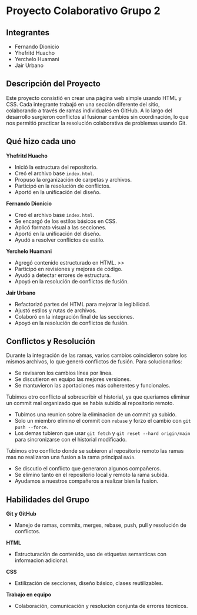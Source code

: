 # Proyecto Colaborativo Grupo 2

## Integrantes
- Fernando Dionicio  
- Yhefritd Huacho  
- Yerchelo Huamani  
- Jair Urbano

## Descripción del Proyecto
Este proyecto consistió en crear una página web simple usando HTML y CSS. Cada integrante trabajó en una sección diferente del sitio, colaborando a través de ramas individuales en GitHub. A lo largo del desarrollo surgieron conflictos al fusionar cambios sin coordinación, lo que nos permitió practicar la resolución colaborativa de problemas usando Git.

## Qué hizo cada uno

**Yhefritd Huacho**  
- Inició la estructura del repositorio.  
- Creó el archivo base `index.html`.  
- Propuso la organización de carpetas y archivos.  
- Participó en la resolución de conflictos.
- Aportó en la unificación del diseño.

**Fernando Dionicio**  
- Creó el archivo base `index.html`. 
- Se encargó de los estilos básicos en CSS.  
- Aplicó formato visual a las secciones.  
- Aportó en la unificación del diseño.  
- Ayudó a resolver conflictos de estilo.

**Yerchelo Huamani**  
- Agregó contenido estructurado en HTML. >>  
- Participó en revisiones y mejoras de código.  
- Ayudó a detectar errores de estructura.
- Apoyó en la resolución de conflictos de fusión.

**Jair Urbano**  
- Refactorizó partes del HTML para mejorar la legibilidad.  
- Ajustó estilos y rutas de archivos.  
- Colaboró en la integración final de las secciones.  
- Apoyó en la resolución de conflictos de fusión.

## Conflictos y Resolución
Durante la integración de las ramas, varios cambios coincidieron sobre los mismos archivos, lo que generó conflictos de fusión. Para solucionarlos:

- Se revisaron los cambios línea por línea.
- Se discutieron en equipo las mejores versiones.
- Se mantuvieron las aportaciones más coherentes y funcionales.

Tubimos otro conflicto al sobrescribir el historial, ya que queriamos eliminar un commit mal organizado que se habia subido al repositorio remoto.

- Tubimos una reunion sobre la eliminacion de un commit ya subido.
- Solo un miembro elimino el commit con `rebase` y forzo el cambio con `git push --force`.
- Los demas tubieron que usar `git fetch` y `git reset --hard origin/main` para
  sincronizarse con el historial modificado.

Tubimos otro conflicto donde se subieron al repositorio remoto las ramas mas no realizaron una fusion a la rama principal `main`.

- Se discutio el conflicto que generaron algunos compañeros.
- Se elimino tanto en el repositorio local y remoto la rama subida.
- Ayudamos a nuestros compañeros a realizar bien la fusion.

## Habilidades del Grupo

**Git y GitHub**  
- Manejo de ramas, commits, merges, rebase, push, pull y resolución de conflictos.

**HTML**  
- Estructuración de contenido, uso de etiquetas semanticas con informacion adicional.

**CSS**  
- Estilización de secciones, diseño básico, clases reutilizables.

**Trabajo en equipo**  
- Colaboración, comunicación y resolución conjunta de errores técnicos.

